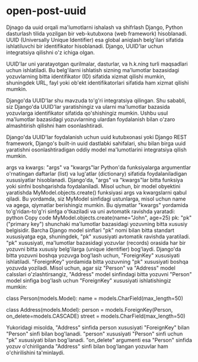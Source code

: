 # open-post-uuid


Djnago da uuid orqali ma'lumotlarni  ishalash va shifrlash
Django, Python dasturlash tilida yozilgan bir veb-kutubxona (web framework) hisoblanadi. UUID (Universally Unique Identifier) esa global aniqlash belg'ilari sifatida ishlatiluvchi bir identifikator hisoblanadi. Django, UUID'lar uchun integratsiya qilishni o'z ichiga olgan.

UUID'lar uni yaratayotgan qurilmalar, dasturlar, va h.k.ning turli maqsadlari uchun ishlatiladi. Bu belg'ilarni ishlatish sizning ma'lumotlar bazasidagi yozuvlarning bitta identifikator (ID) sifatida xizmat qilishi mumkin, shuningdek URL, fayl yoki ob'ekt identifikatorlari sifatida ham xizmat qilishi mumkin.

Django'da UUID'lar shu mavzuda to'g'ri integratsiya qilingan. Shu sababli, siz Django'da UUID'lar yaratishingiz va ularni ma'lumotlar bazasida yozuvlarga identifikator sifatida qo'shishingiz mumkin. Ushbu usul ma'lumotlar bazasidagi yozuvlarning ulardan foydalanish bilan o'zaro almashtirish qilishni ham osonlashtiradi.

Django'da UUID'lar foydalanish uchun uuid kutubxonasi yoki Django REST framework, Django's built-in uuid dastlabki sahifalari, shu bilan birga uuid yaratishni osonlashtiradigan oddiy model ma'lumotlarini integratsiya qilish mumkin.

args va kwargs: "args" va "kwargs"lar Python'da funksiyalarga argumentlar o'rnatingan daftarlar (list) va lug'atlar (dictionary) sifatida foydalaniladigan xususiyatlar hisoblanadi. Django'da, "args" va "kwargs"lar bitta funksiya yoki sinfni boshqarishda foydalaniladi. Misol uchun, bir model obyektini yaratishda MyModel.objects.create() funksiyasi args va kwargslarni qabul qiladi. Bu yordamda, siz MyModel sinfidagi ustunlarga, misol uchun name va agega, qiymatlar berishingiz mumkin. Bu qiymatlar "kwargs" yordamida to'g'ridan-to'g'ri sinfga o'tkaziladi va uni avtomatik ravishda yaratadi:
python
Copy code
MyModel.objects.create(name="John", age=25)
pk: "pk" ("primary key") shunchaki ma'lumotlar bazasidagi yozuvning bitta xususiy belgisidir. Barcha Django model sinflari "pk" nomi bilan bitta standart xususiyatga ega, shuningdek, "pk" xususiyati avtomatik ravishda yaratiladi. "pk" xususiyati, ma'lumotlar bazasidagi yozuvlar (records) orasida har bir yozuvni bitta xususiy belg'ilarga (unique identifier) bog'laydi.
Django'da bitta yozuvni boshqa yozuvga bog'lash uchun, "ForeignKey" xususiyati ishlatiladi. "ForeignKey" yordamida bitta yozuvning "pk" xususiyati boshqa yozuvda yoziladi. Misol uchun, agar siz "Person" va "Address" model calsslari o'zlashtirsangiz, "Address" model sinfindagi bitta yozuvni "Person" model sinfiga bog'lash uchun "ForeignKey" xususiyati ishlatishingiz mumkin:

class Person(models.Model):
    name = models.CharField(max_length=50)

class Address(models.Model):
    person = models.ForeignKey(Person, on_delete=models.CASCADE)
    street = models.CharField(max_length=50)

Yukoridagi misolda, "Address" sinfida person xususiyati "ForeignKey" bilan "Person" sinfi bilan bog'lanadi. "person" xususiyati "Person" sinfi uchun "pk" xususiyati bilan bog'lanadi. "on_delete" argumenti esa "Person" sinfida yozuv o'chirilganda "Address" sinfi bilan bog'langan yozuvlar ham o'chirilishini ta'minlaydi.